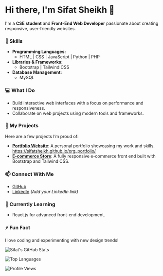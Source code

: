 # Hi there, I'm Sifat Sheikh 👋  

I'm a **CSE student** and **Front-End Web Developer** passionate about creating responsive, user-friendly websites.

### 🌟 Skills  
- **Programming Languages:**  
  - HTML | CSS | JavaScript | Python | PHP  
- **Libraries & Frameworks:**  
  - Bootstrap | Tailwind CSS  
- **Database Management:**  
  - MySQL  

### 💻 What I Do  
- Build interactive web interfaces with a focus on performance and responsiveness.  
- Collaborate on web projects using modern tools and frameworks.  

### 🚀 My Projects  
Here are a few projects I’m proud of:  
- **[Portfolio Website](#)**: A personal portfolio showcasing my work and skills. https://sifatsheikh.github.io/org_portfolio/
- **[E-commerce Store](#)**: A fully responsive e-commerce front end built with Bootstrap and Tailwind CSS.  

### 📫 Connect With Me  
- [GitHub](https://github.com/sifatsheikh)  
- [LinkedIn](#) *(Add your LinkedIn link)*  

### 🌱 Currently Learning  
- React.js for advanced front-end development.  

### ⚡ Fun Fact  
I love coding and experimenting with new design trends!  

![Sifat's GitHub Stats](https://github-readme-stats.vercel.app/api?username=sifatsheikh&show_icons=true&theme=radical)


![Top Languages](https://github-readme-stats.vercel.app/api/top-langs/?username=sifatsheikh&layout=compact&theme=radical)


![Profile Views](https://komarev.com/ghpvc/?username=sifatsheikh&color=blue)
<!---
sifatsheikh/sifatsheikh is a ✨ special ✨ repository because its `README.md` (this file) appears on your GitHub profile.
You can click the Preview link to take a look at your changes.
--->
